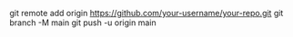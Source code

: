 git remote add origin https://github.com/your-username/your-repo.git
git branch -M main
git push -u origin main
